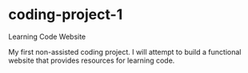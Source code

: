 # coding-project-1
Learning Code Website

My first non-assisted coding project. I will attempt to build a functional website that provides resources for learning code.
